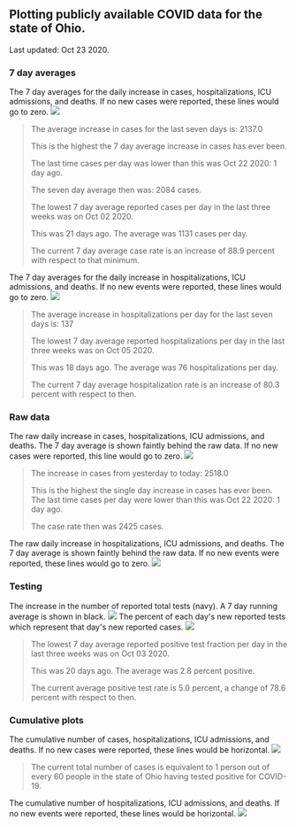 ## Plotting publicly available COVID data for the state of Ohio. 

Last updated: Oct 23 2020. 

### 7 day averages
The 7 day averages for the daily increase in cases, hospitalizations, ICU admissions, and deaths. If no new cases were reported, these lines would go to zero.
![](7dayaverage_cases.png)

>The average increase in cases for the last seven days is: 2137.0
>
>This is the highest the 7 day average increase in cases has ever been.
>
>The last time cases per day was lower than this was Oct 22 2020: 1 day ago.
>
>The seven day average then was: 2084 cases.
>
>The lowest 7 day average reported cases per day in the last three weeks was on Oct 02 2020.
>
>This was 21 days ago. The average was 1131 cases per day.
>
>The current 7 day average case rate is an increase of 88.9 percent with respect to that minimum.

The 7 day averages for the daily increase in hospitalizations, ICU admissions, and deaths. If no new events were reported, these lines would go to zero.
![](7dayaverage_hospital.png)

>The average increase in hospitalizations per day for the last seven days is: 137
>
>The lowest 7 day average reported hospitalizations per day in the last three weeks was on Oct 05 2020.
>
>This was 18 days ago. The average was 76 hospitalizations per day.
>
>The current 7 day average hospitalization rate is an increase of 80.3 percent with respect to then.

### Raw data
The raw daily increase in cases, hospitalizations, ICU admissions, and deaths. The 7 day average is shown faintly behind the raw data. If no new cases were reported, this line would go to zero.
![](DailyCases.png)

>The increase in cases from yesterday to today: 2518.0 
>
>This is the highest the single day increase in cases has ever been.
>The last time cases per day were lower than this was Oct 22 2020: 1 day ago. 
>
>The case rate then was 2425 cases.

The raw daily increase in hospitalizations, ICU admissions, and deaths. The 7 day average is shown faintly behind the raw data. If no new events were reported, these lines would go to zero.
![](DailyHospitalizations.png)

### Testing

The increase in the number of reported total tests (navy). A 7 day running average is shown in black.
![](DailyTests.png)
The percent of each day's new reported tests which represent that day's new reported cases.
![](percentpositive_tests.png)

>The lowest 7 day average reported positive test fraction per day in the last three weeks was on Oct 03 2020.
>
>This was 20 days ago. The average was 2.8 percent positive. 
>
>The current average positive test rate is 5.0 percent, a change of 78.6 percent with respect to then. 

### Cumulative plots
The cumulative number of cases, hospitalizations, ICU admissions, and deaths. If no new cases were reported, these lines would be horizontal.
![](Cases.png)

>The current total number of cases is equivalent to 1 person out of every 60 people in the state of Ohio having tested positive for COVID-19.

The cumulative number of hospitalizations, ICU admissions, and deaths. If no new events were reported, these lines would be horizontal.
![](Hospitalizations.png)
